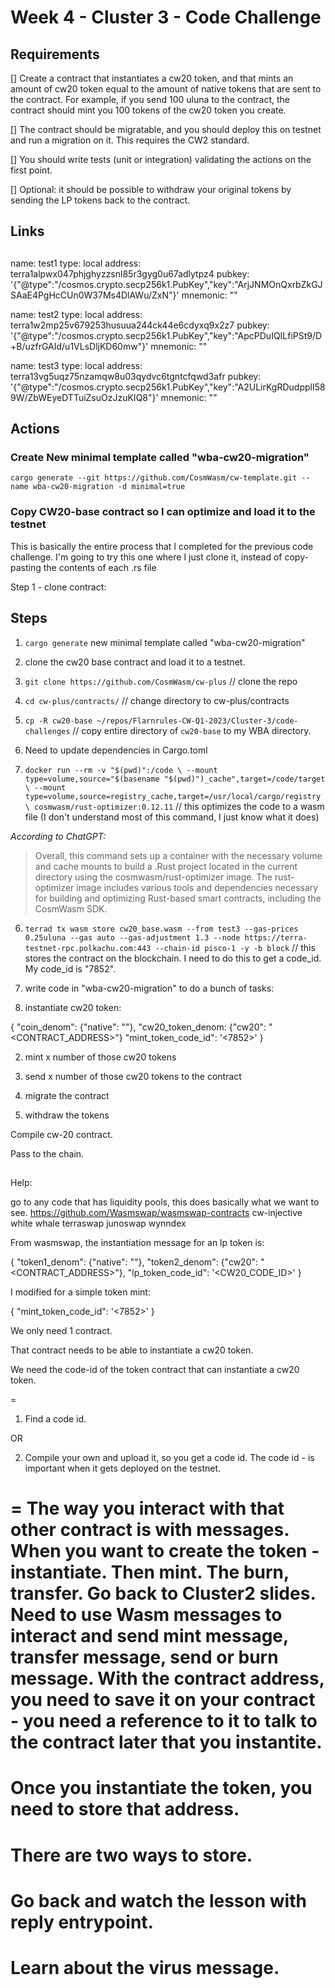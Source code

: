 # Week 4 - Cluster 3 - Code Challenge

## Requirements

[] Create a contract that instantiates a cw20 token, and that mints an amount of cw20 token equal to the amount of native tokens that are sent to the contract. For example, if you send 100 uluna to the contract, the contract should mint you 100 tokens of the cw20 token you create. 

[] The contract should be migratable, and you should deploy this on testnet and run a migration on it. This requires the CW2 standard.

[] You should write tests (unit or integration) validating the actions on the first point. 

[] Optional: it should be possible to withdraw your original tokens by sending the LP tokens back to the contract.

## Links

##

name: test1
  type: local
  address: terra1alpwx047phjghyzzsnl85r3gyg0u67adlytpz4
  pubkey: '{"@type":"/cosmos.crypto.secp256k1.PubKey","key":"ArjJNMOnQxrbZkGJSAaE4PgHcCUn0W37Ms4DlAWu/ZxN"}'
  mnemonic: ""


name: test2
  type: local
  address: terra1w2mp25v679253husuua244ck44e6cdyxq9x2z7
  pubkey: '{"@type":"/cosmos.crypto.secp256k1.PubKey","key":"ApcPDuIQILfiPSt9/D+B/uzfrGAId/u1VLsDljKD60mw"}'
  mnemonic: ""

name: test3
  type: local
  address: terra13vg5uqz75nzamqw8u03qydvc6tgntcfqwd3afr
  pubkey: '{"@type":"/cosmos.crypto.secp256k1.PubKey","key":"A2ULirKgRDudpplI589W/ZbWEyeDTTuiZsuOzJzuKIQ8"}'
  mnemonic: ""




## Actions

### Create New minimal template called "wba-cw20-migration"

`cargo generate --git https://github.com/CosmWasm/cw-template.git --name wba-cw20-migration -d minimal=true`

### Copy CW20-base contract so I can optimize and load it to the testnet

This is basically the entire process that I completed for the previous code challenge. I'm going to try this one where I just clone it, instead of copy-pasting the contents of each .rs file

Step 1 - clone contract: 

## Steps

1. `cargo generate` new minimal template called "wba-cw20-migration"

2. clone the cw20 base contract and load it to a testnet.
  1. `git clone https://github.com/CosmWasm/cw-plus` // clone the repo
  2. `cd cw-plus/contracts/` // change directory to cw-plus/contracts
  3. `cp -R cw20-base ~/repos/Flarnrules-CW-Q1-2023/Cluster-3/code-challenges` // copy entire directory of `cw20-base` to my WBA directory.
  4. Need to update dependencies in Cargo.toml 
  5. `docker run --rm -v "$(pwd)":/code \
  --mount type=volume,source="$(basename "$(pwd)")_cache",target=/code/target \
  --mount type=volume,source=registry_cache,target=/usr/local/cargo/registry \
  cosmwasm/rust-optimizer:0.12.11` // this optimizes the code to a wasm file (I don't understand most of this command, I just know what it does)

  *According to ChatGPT:* 
  
  >Overall, this command sets up a container with the necessary volume and cache mounts to build a .Rust project located in the current directory using the cosmwasm/rust-optimizer image. The rust-optimizer image includes various tools and dependencies necessary for building and optimizing Rust-based smart contracts, including the CosmWasm SDK.

  6. `terrad tx wasm store cw20_base.wasm --from test3 --gas-prices 0.25uluna --gas auto --gas-adjustment 1.3 --node https://terra-testnet-rpc.polkachu.com:443 --chain-id pisco-1 -y -b block` // this stores the contract on the blockchain. I need to do this to get a code_id. My code_id is "7852".

3. write code in "wba-cw20-migration" to do a bunch of tasks:
  1. instantiate cw20 token:

  {
    "coin_denom": {"native": "<DENOM>"},
    "cw20_token_denom: {"cw20": "<CONTRACT_ADDRESS>"}
    "mint_token_code_id": '<7852>'
  }



  2. mint x number of those cw20 tokens
  3. send x number of those cw20 tokens to the contract

3. migrate the contract

4. withdraw the tokens


Compile cw-20 contract.

Pass to the chain.

##

Help:

go to any code that has liquidity pools, this does basically what we want to see.
https://github.com/Wasmswap/wasmswap-contracts
cw-injective  
white whale
terraswap
junoswap
wynndex

From wasmswap, the instantiation message for an lp token is:

{
    "token1_denom": {"native": "<DENOM>"},
    "token2_denom": {"cw20": "<CONTRACT_ADDRESS>"},
    "lp_token_code_id": '<CW20_CODE_ID>'
}

I modified for a simple token mint:

{
    "mint_token_code_id": '<7852>'
}


We only need 1 contract.

That contract needs to be able to instantiate a cw20 token.

We need the code-id of the token contract that can instantiate a cw20 token.

=
1. Find a code id.

OR

2. Compile your own and upload it, so you get a code id.
The code id - is important when it gets deployed on the testnet.

=
The way you interact with that other contract is with messages.
When you want to create the token - instantiate.
Then mint.
The burn, transfer.
Go back to Cluster2 slides.
Need to use Wasm messages to interact and send mint message, transfer message, send or burn message.
With the contract address, you need to save it on your contract - you need a reference to it to talk to the contract later that you instantite.
=
Once you instantiate the token, you need to store that address.
=
There are two ways to store.
=
Go back and watch the lesson with reply entrypoint.
=
Learn about the virus message.
=
